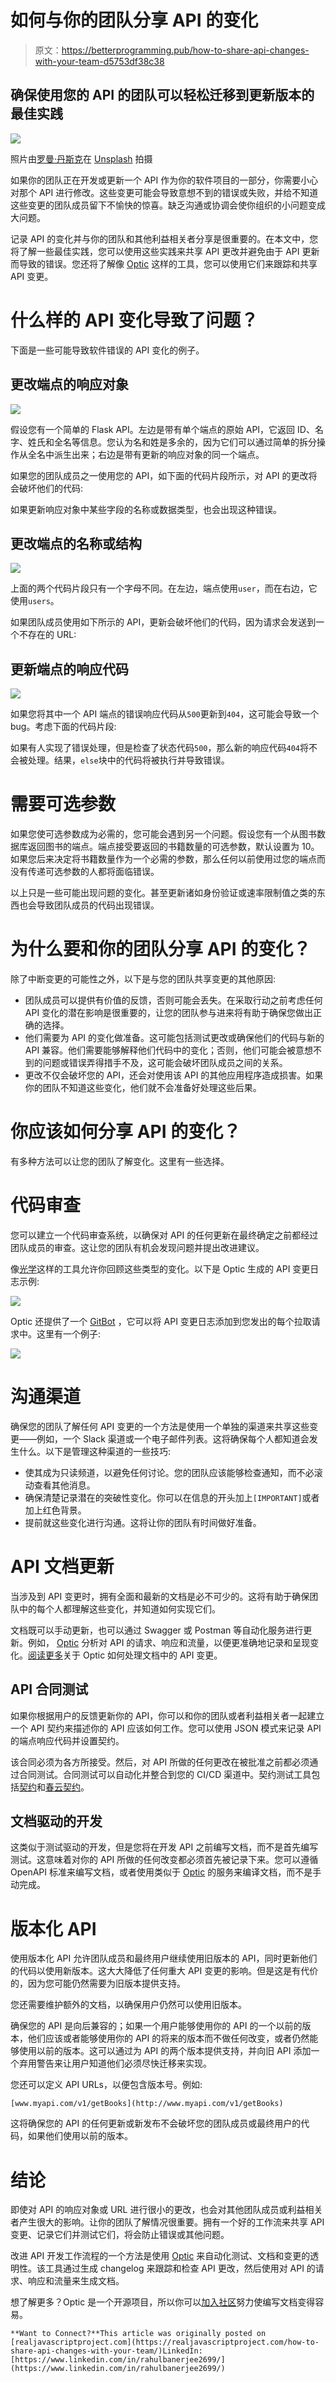 # 如何与你的团队分享 API 的变化

> 原文：<https://betterprogramming.pub/how-to-share-api-changes-with-your-team-d5753df38c38>

## 确保使用您的 API 的团队可以轻松迁移到更新版本的最佳实践

![](img/e5b82a9c20a7cccc8729473460b8b45a.png)

照片由[罗曼·丹斯克](https://unsplash.com/@romaindancre?utm_source=unsplash&utm_medium=referral&utm_content=creditCopyText)在 [Unsplash](https://unsplash.com/s/photos/document?utm_source=unsplash&utm_medium=referral&utm_content=creditCopyText) 拍摄

如果你的团队正在开发或更新一个 API 作为你的软件项目的一部分，你需要小心对那个 API 进行修改。这些变更可能会导致意想不到的错误或失败，并给不知道这些变更的团队成员留下不愉快的惊喜。缺乏沟通或协调会使你组织的小问题变成大问题。

记录 API 的变化并与你的团队和其他利益相关者分享是很重要的。在本文中，您将了解一些最佳实践，您可以使用这些实践来共享 API 更改并避免由于 API 更新而导致的错误。您还将了解像 [Optic](https://www.useoptic.com/) 这样的工具，您可以使用它们来跟踪和共享 API 变更。

# 什么样的 API 变化导致了问题？

下面是一些可能导致软件错误的 API 变化的例子。

## 更改端点的响应对象

![](img/a3ec55e5552abeedc0de9efc3fef30f4.png)

假设您有一个简单的 Flask API。左边是带有单个端点的原始 API，它返回 ID、名字、姓氏和全名等信息。您认为名和姓是多余的，因为它们可以通过简单的拆分操作从全名中派生出来；右边是带有更新的响应对象的同一个端点。

如果您的团队成员之一使用您的 API，如下面的代码片段所示，对 API 的更改将会破坏他们的代码:

如果更新响应对象中某些字段的名称或数据类型，也会出现这种错误。

## 更改端点的名称或结构

![](img/46793405be2b8a61d7a222c12dd34762.png)

上面的两个代码片段只有一个字母不同。在左边，端点使用`user`，而在右边，它使用`users`。

如果团队成员使用如下所示的 API，更新会破坏他们的代码，因为请求会发送到一个不存在的 URL:

## 更新端点的响应代码

![](img/a0b79cfff938b87605818e64618143ad.png)

如果您将其中一个 API 端点的错误响应代码从`500`更新到`404`，这可能会导致一个 bug。考虑下面的代码片段:

如果有人实现了错误处理，但是检查了状态代码`500`，那么新的响应代码`404`将不会被处理。结果，`else`块中的代码将被执行并导致错误。

# 需要可选参数

如果您使可选参数成为必需的，您可能会遇到另一个问题。假设您有一个从图书数据库返回图书的端点。端点接受要返回的书籍数量的可选参数，默认设置为 10。如果您后来决定将书籍数量作为一个必需的参数，那么任何以前使用过您的端点而没有传递可选参数的人都将面临错误。

以上只是一些可能出现问题的变化。甚至更新诸如身份验证或速率限制值之类的东西也会导致团队成员的代码出现错误。

# 为什么要和你的团队分享 API 的变化？

除了中断变更的可能性之外，以下是与您的团队共享变更的其他原因:

*   团队成员可以提供有价值的反馈，否则可能会丢失。在采取行动之前考虑任何 API 变化的潜在影响是很重要的，让您的团队参与进来将有助于确保您做出正确的选择。
*   他们需要为 API 的变化做准备。这可能包括测试更改或确保他们的代码与新的 API 兼容。他们需要能够解释他们代码中的变化；否则，他们可能会被意想不到的问题或错误弄得措手不及，这可能会破坏团队成员之间的关系。
*   更改不仅会破坏您的 API，还会对使用该 API 的其他应用程序造成损害。如果你的团队不知道这些变化，他们就不会准备好处理这些后果。

# 你应该如何分享 API 的变化？

有多种方法可以让您的团队了解变化。这里有一些选择。

# 代码审查

您可以建立一个代码审查系统，以确保对 API 的任何更新在最终确定之前都经过团队成员的审查。这让您的团队有机会发现问题并提出改进建议。

像[光学](https://www.useoptic.com/)这样的工具允许你回顾这些类型的变化。以下是 Optic 生成的 API 变更日志示例:

![](img/cf260e2515882d2c70f75e4e3297c170.png)

Optic 还提供了一个 [GitBot](https://www.useoptic.com/blog/launching-the-optic-gitbot/) ，它可以将 API 变更日志添加到您发出的每个拉取请求中。这里有一个例子:

![](img/ada1812a51620efe9c447fd6e66b8769.png)

# 沟通渠道

确保您的团队了解任何 API 变更的一个方法是使用一个单独的渠道来共享这些变更——例如，一个 Slack 渠道或一个电子邮件列表。这将确保每个人都知道会发生什么。以下是管理这种渠道的一些技巧:

*   使其成为只读频道，以避免任何讨论。您的团队应该能够检查通知，而不必滚动查看其他消息。
*   确保清楚记录潜在的突破性变化。你可以在信息的开头加上`[IMPORTANT]`或者加上红色背景。
*   提前就这些变化进行沟通。这将让你的团队有时间做好准备。

# API 文档更新

当涉及到 API 变更时，拥有全面和最新的文档是必不可少的。这将有助于确保团队中的每个人都理解这些变化，并知道如何实现它们。

文档既可以手动更新，也可以通过 Swagger 或 Postman 等自动化服务进行更新。例如， [Optic](https://www.useoptic.com/) 分析对 API 的请求、响应和流量，以便更准确地记录和呈现变化。[阅读更多](https://www.useoptic.com/blog/four-approaches-for-documenting-apis#method-4-documentation-diffs-with-optic)关于 Optic 如何处理文档中的 API 变更。

## API 合同测试

如果你根据用户的反馈更新你的 API，你可以和你的团队或者利益相关者一起建立一个 API 契约来描述你的 API 应该如何工作。您可以使用 JSON 模式来记录 API 的端点响应代码并设置契约。

该合同必须为各方所接受。然后，对 API 所做的任何更改在被批准之前都必须通过合同测试。合同测试可以自动化并整合到您的 CI/CD 渠道中。契约测试工具包括[契约](https://docs.pact.io/)和[春云契约](https://spring.io/projects/spring-cloud-contract)。

## 文档驱动的开发

这类似于测试驱动的开发，但是您将在开发 API 之前编写文档，而不是首先编写测试。这意味着对你的 API 所做的任何改变都必须首先被记录下来。您可以遵循 OpenAPI 标准来编写文档，或者使用类似于 [Optic](https://www.useoptic.com/) 的服务来编译文档，而不是手动完成。

# 版本化 API

使用版本化 API 允许团队成员和最终用户继续使用旧版本的 API，同时更新他们的代码以使用新版本。这大大降低了任何重大 API 变更的影响。但是这是有代价的，因为您可能仍然需要为旧版本提供支持。

您还需要维护额外的文档，以确保用户仍然可以使用旧版本。

确保您的 API 是向后兼容的；如果一个用户能够使用你的 API 的一个以前的版本，他们应该或者能够使用你的 API 的将来的版本而不做任何改变，或者仍然能够使用以前的版本。这可以通过为 API 的两个版本提供支持，并向旧 API 添加一个弃用警告来让用户知道他们必须尽快迁移来实现。

您还可以定义 API URLs，以便包含版本号。例如:

```
[www.myapi.com/v1/getBooks](http://www.myapi.com/v1/getBooks)
```

这将确保您的 API 的任何更新或新发布不会破坏您的团队成员或最终用户的代码，如果他们使用以前的版本。

# 结论

即使对 API 的响应对象或 URL 进行很小的更改，也会对其他团队成员或利益相关者产生很大的影响。让你的团队了解情况很重要。拥有一个好的工作流来共享 API 变更、记录它们并测试它们，将会防止错误或其他问题。

改进 API 开发工作流程的一个方法是使用 [Optic](https://www.useoptic.com/) 来自动化测试、文档和变更的透明性。该工具通过生成 changelog 来跟踪和检查 API 更改，然后使用对 API 的请求、响应和流量来生成文档。

想了解更多？Optic 是一个开源项目，所以你可以[加入社区](https://www.useoptic.com/docs/)努力使编写文档变得容易。

```
**Want to Connect?**This article was originally posted on [realjavascriptproject.com](https://realjavascriptproject.com/how-to-share-api-changes-with-your-team/)LinkedIn: [https://www.linkedin.com/in/rahulbanerjee2699/](https://www.linkedin.com/in/rahulbanerjee2699/)
```